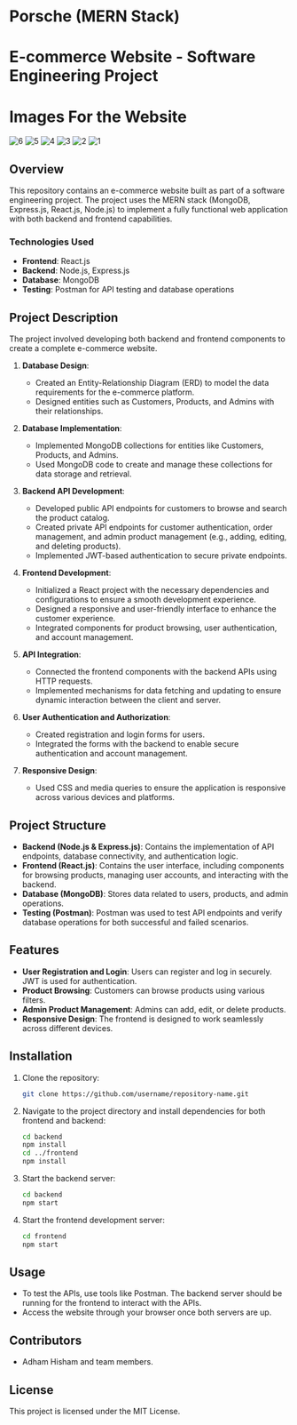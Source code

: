 # Porsche (MERN Stack)
# E-commerce Website - Software Engineering Project
# Images For the Website
![6](https://github.com/user-attachments/assets/812e9d8f-89a6-40bc-a399-507bab1d87c7)
![5](https://github.com/user-attachments/assets/b4a6f55f-ef96-49d0-86f9-c4e0419f7200)
![4](https://github.com/user-attachments/assets/f21f9654-f173-4454-8c12-0e5ff3b1ba44)
![3](https://github.com/user-attachments/assets/81c1acaa-72a8-4c7c-a9fd-1fe0426590b6)
![2](https://github.com/user-attachments/assets/6bed845d-a0b3-4f24-ab91-a3aec1b0a09f)
![1](https://github.com/user-attachments/assets/44cd56b9-a6e4-4311-b7fa-1e4b2a42e51c)


## Overview
This repository contains an e-commerce website built as part of a software engineering project. The project uses the MERN stack (MongoDB, Express.js, React.js, Node.js) to implement a fully functional web application with both backend and frontend capabilities.

### Technologies Used
- **Frontend**: React.js
- **Backend**: Node.js, Express.js
- **Database**: MongoDB
- **Testing**: Postman for API testing and database operations

## Project Description

The project involved developing both backend and frontend components to create a complete e-commerce website.

1. **Database Design**:
   - Created an Entity-Relationship Diagram (ERD) to model the data requirements for the e-commerce platform.
   - Designed entities such as Customers, Products, and Admins with their relationships.

2. **Database Implementation**:
   - Implemented MongoDB collections for entities like Customers, Products, and Admins.
   - Used MongoDB code to create and manage these collections for data storage and retrieval.

3. **Backend API Development**:
   - Developed public API endpoints for customers to browse and search the product catalog.
   - Created private API endpoints for customer authentication, order management, and admin product management (e.g., adding, editing, and deleting products).
   - Implemented JWT-based authentication to secure private endpoints.

4. **Frontend Development**:
   - Initialized a React project with the necessary dependencies and configurations to ensure a smooth development experience.
   - Designed a responsive and user-friendly interface to enhance the customer experience.
   - Integrated components for product browsing, user authentication, and account management.

5. **API Integration**:
   - Connected the frontend components with the backend APIs using HTTP requests.
   - Implemented mechanisms for data fetching and updating to ensure dynamic interaction between the client and server.

6. **User Authentication and Authorization**:
   - Created registration and login forms for users.
   - Integrated the forms with the backend to enable secure authentication and account management.

7. **Responsive Design**:
   - Used CSS and media queries to ensure the application is responsive across various devices and platforms.

## Project Structure
- **Backend (Node.js & Express.js)**: Contains the implementation of API endpoints, database connectivity, and authentication logic.
- **Frontend (React.js)**: Contains the user interface, including components for browsing products, managing user accounts, and interacting with the backend.
- **Database (MongoDB)**: Stores data related to users, products, and admin operations.
- **Testing (Postman)**: Postman was used to test API endpoints and verify database operations for both successful and failed scenarios.

## Features
- **User Registration and Login**: Users can register and log in securely. JWT is used for authentication.
- **Product Browsing**: Customers can browse products using various filters.
- **Admin Product Management**: Admins can add, edit, or delete products.
- **Responsive Design**: The frontend is designed to work seamlessly across different devices.

## Installation
1. Clone the repository:
   ```bash
   git clone https://github.com/username/repository-name.git
   ```
2. Navigate to the project directory and install dependencies for both frontend and backend:
   ```bash
   cd backend
   npm install
   cd ../frontend
   npm install
   ```
3. Start the backend server:
   ```bash
   cd backend
   npm start
   ```
4. Start the frontend development server:
   ```bash
   cd frontend
   npm start
   ```

## Usage
- To test the APIs, use tools like Postman. The backend server should be running for the frontend to interact with the APIs.
- Access the website through your browser once both servers are up.

## Contributors
- Adham Hisham and team members.

## License
This project is licensed under the MIT License.



